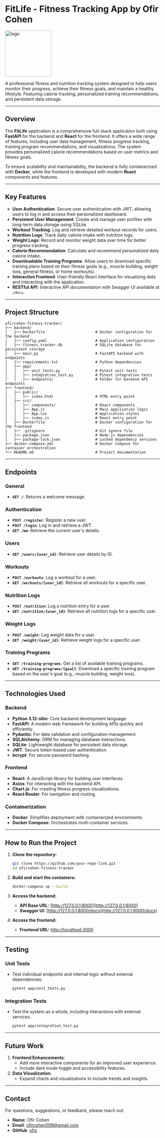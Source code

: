 # **FitLife - Fitness Tracking App by Ofir Cohen**
<img src="https://github.com/user-attachments/assets/a1b01939-021f-4df6-851a-221fb8026d9c" alt="logo" style="width: 150px;">

A professional fitness and nutrition tracking system designed to help users monitor their progress, achieve their fitness goals, and maintain a healthy lifestyle. Featuring calorie tracking, personalized training recommendations, and persistent data storage.

---

## **Overview**

The **FitLife** application is a comprehensive full-stack application built using **FastAPI** for the backend and **React** for the frontend. It offers a wide range of features, including user data management, fitness progress tracking, training program recommendations, and visualizations. The system provides personalized calorie recommendations based on user metrics and fitness goals.

To ensure scalability and maintainability, the backend is fully containerized with **Docker**, while the frontend is developed with modern **React** components and features.

---

## **Key Features**
- **User Authentication**: Secure user authentication with JWT, allowing users to log in and access their personalized dashboard.
- **Persistent User Management**: Create and manage user profiles with long-term data storage using SQLite.
- **Workout Tracking**: Log and retrieve detailed workout records for users.
- **Nutrition Logs**: Track daily calorie intake with nutrition logs.
- **Weight Logs**: Record and monitor weight data over time for better progress tracking.
- **Calorie Recommendation**: Calculate and recommend personalized daily calorie intake.
- **Downloadable Training Programs**: Allow users to download specific training plans based on their fitness goals (e.g., muscle building, weight loss, general fitness, or home workouts).
- **Interactive Frontend**: User-friendly React interface for visualizing data and interacting with the application.
- **RESTful API**: Interactive API documentation with Swagger UI available at `/docs`.
---

## **Project Structure**

```
ofircohen-fitness-tracker/
├── backend/
│   ├── Dockerfile                       # Docker configuration for the backend
│   ├── config.yaml                      # Application configuration
│   ├── fitness_tracker.db               # SQLite database for persistent storage
│   ├── main.py                          # FastAPI backend with endpoints
│   ├── requirements.txt                 # Python dependencies
│   ├── app/
│   │   ├── unit_tests.py                # Pytest unit tests
│   │   ├── integration_test.py          # Pytest integration tests
│   │   ├── endpoints/                   # Folder for backend API endpoints
├── frontend/
│   ├── public/
│   │   ├── index.html                   # HTML entry point
│   ├── src/
│   │   ├── components/                  # React components
│   │   ├── App.js                       # Main application logic
│   │   ├── App.css                      # Application styles
│   │   ├── index.js                     # React entry point
│   ├── Dockerfile                       # Docker configuration for the frontend
│   ├── .gitignore                       # Git ignore file
│   ├── package.json                     # Node.js dependencies
│   ├── package-lock.json                # Locked dependency versions
├── docker-compose.yml                   # Docker Compose for container orchestration
└── README.md                            # Project documentation
```
---

## **Endpoints**

### **General**
- **`GET /`**: Returns a welcome message.

### **Authentication**
- **`POST /register`**: Register a new user.
- **`POST /login`**: Log in and retrieve a JWT.
- **`GET /me`**: Retrieve the current user's details.

### **Users**
- **`GET /users/{user_id}`**: Retrieve user details by ID.

### **Workouts**
- **`POST /workouts`**: Log a workout for a user.  
- **`GET /workouts/{user_id}`**: Retrieve all workouts for a specific user.

### **Nutrition Logs**
- **`POST /nutrition`**: Log a nutrition entry for a user.
- **`GET /nutrition/{user_id}`**: Retrieve all nutrition logs for a specific user.

### **Weight Logs**
- **`POST /weight`**: Log weight data for a user.  
- **`GET /weight/{user_id}`**: Retrieve weight logs for a specific user.

### **Training Programs**
- **`GET /training-programs`**: Get a list of available training programs.
- **`GET /training-programs/{goal}`**: Download a specific training program based on the user's goal (e.g., muscle building, weight loss).

---

## **Technologies Used**

### **Backend**
- **Python 3.12-slim**: Core backend development language.
- **FastAPI**: A modern web framework for building APIs quickly and efficiently.
- **Pydantic**: For data validation and configuration management.
- **SQLAlchemy**: ORM for managing database interactions.
- **SQLite**: Lightweight database for persistent data storage.
- **JWT**: Secure token-based user authentication.
- **bcrypt**: For secure password hashing.

### **Frontend**
- **React**: A JavaScript library for building user interfaces.
- **Axios**: For interacting with the backend API.
- **Chart.js**: For creating fitness progress visualizations.
- **React Router**: For navigation and routing.

### **Containerization**
- **Docker**: Simplifies deployment with containerized environments.
- **Docker Compose**: Orchestrates multi-container services.

---

## **How to Run the Project**

1. **Clone the repository:**
   ```bash
   git clone https://github.com/your-repo-link.git
   cd ofircohen-fitness-tracker
   ```

2. **Build and start the containers:**
   ```bash
   docker-compose up --build
   ```

3. **Access the backend:**
   - **API Base URL:** [http://127.0.0.1:8000](http://127.0.0.1:8000)
   - **Swagger UI:** [http://127.0.0.1:8000/docs](http://127.0.0.1:8000/docs)

4. **Access the frontend:**
   - **Frontend URL:** [http://localhost:3000](http://localhost:3000)

---

## **Testing**

### **Unit Tests**
- Test individual endpoints and internal logic without external dependencies:
  ```bash
  pytest app/unit_tests.py
  ```

### **Integration Tests**
- Test the system as a whole, including interactions with external services:
  ```bash
  pytest app/integration_test.py
  ```

---

## **Future Work**

1. **Frontend Enhancements**:
   - Add more interactive components for an improved user experience.
   - Include dark mode toggle and accessibility features.
2. **Data Visualization**:
   - Expand charts and visualizations to include trends and insights.

---

## **Contact**

For questions, suggestions, or feedback, please reach out:

- **Name**: Ofir Cohen  
- **Email**: ofircohen599@gmail.com  
- **GitHub**: [ofiz](https://github.com/ofiz)
